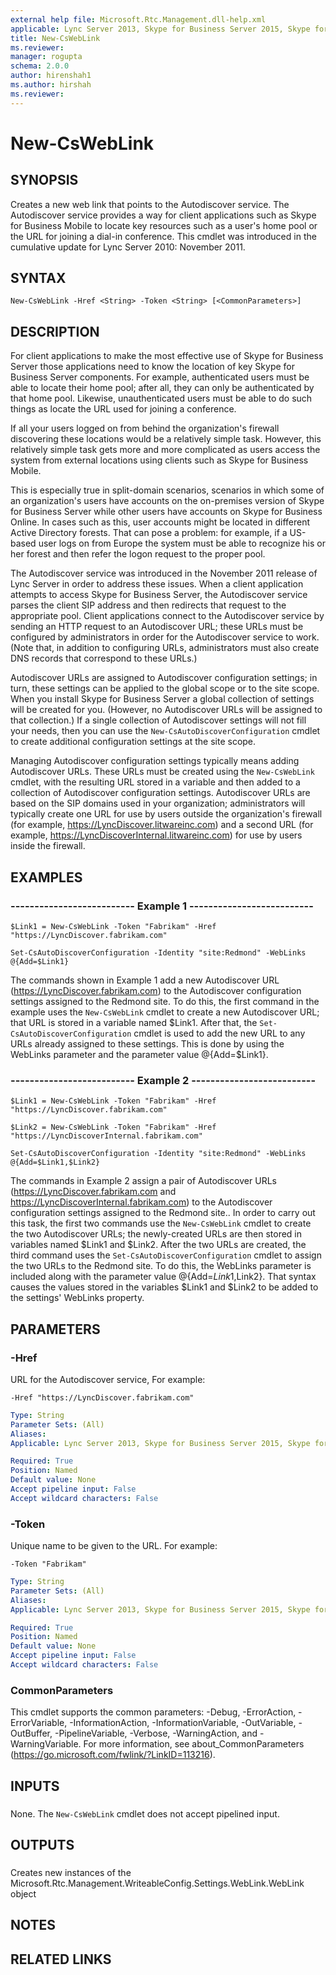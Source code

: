 ```yaml
---
external help file: Microsoft.Rtc.Management.dll-help.xml
applicable: Lync Server 2013, Skype for Business Server 2015, Skype for Business Server 2019
title: New-CsWebLink
ms.reviewer: 
manager: rogupta
schema: 2.0.0
author: hirenshah1
ms.author: hirshah
ms.reviewer:
---
```


# New-CsWebLink

## SYNOPSIS
Creates a new web link that points to the Autodiscover service.
The Autodiscover service provides a way for client applications such as Skype for Business Mobile to locate key resources such as a user's home pool or the URL for joining a dial-in conference.
This cmdlet was introduced in the cumulative update for Lync Server 2010: November 2011.


## SYNTAX

```
New-CsWebLink -Href <String> -Token <String> [<CommonParameters>]
```

## DESCRIPTION
For client applications to make the most effective use of Skype for Business Server those applications need to know the location of key Skype for Business Server components.
For example, authenticated users must be able to locate their home pool; after all, they can only be authenticated by that home pool.
Likewise, unauthenticated users must be able to do such things as locate the URL used for joining a conference.

If all your users logged on from behind the organization's firewall discovering these locations would be a relatively simple task.
However, this relatively simple task gets more and more complicated as users access the system from external locations using clients such as Skype for Business Mobile.

This is especially true in split-domain scenarios, scenarios in which some of an organization's users have accounts on the on-premises version of Skype for Business Server while other users have accounts on Skype for Business Online.
In cases such as this, user accounts might be located in different Active Directory forests.
That can pose a problem: for example, if a US-based user logs on from Europe the system must be able to recognize his or her forest and then refer the logon request to the proper pool.

The Autodiscover service was introduced in the November 2011 release of Lync Server in order to address these issues.
When a client application attempts to access Skype for Business Server, the Autodiscover service parses the client SIP address and then redirects that request to the appropriate pool.
Client applications connect to the Autodiscover service by sending an HTTP request to an Autodiscover URL; these URLs must be configured by administrators in order for the Autodiscover service to work.
(Note that, in addition to configuring URLs, administrators must also create DNS records that correspond to these URLs.)

Autodiscover URLs are assigned to Autodiscover configuration settings; in turn, these settings can be applied to the global scope or to the site scope.
When you install Skype for Business Server a global collection of settings will be created for you.
(However, no Autodiscover URLs will be assigned to that collection.) If a single collection of Autodiscover settings will not fill your needs, then you can use the `New-CsAutoDiscoverConfiguration` cmdlet to create additional configuration settings at the site scope.

Managing Autodiscover configuration settings typically means adding Autodiscover URLs.
These URLs must be created using the `New-CsWebLink` cmdlet, with the resulting URL stored in a variable and then added to a collection of Autodiscover configuration settings.
Autodiscover URLs are based on the SIP domains used in your organization; administrators will typically create one URL for use by users outside the organization's firewall (for example, https://LyncDiscover.litwareinc.com) and a second URL (for example, https://LyncDiscoverInternal.litwareinc.com) for use by users inside the firewall.


## EXAMPLES

### -------------------------- Example 1 --------------------------
```
$Link1 = New-CsWebLink -Token "Fabrikam" -Href "https://LyncDiscover.fabrikam.com"

Set-CsAutoDiscoverConfiguration -Identity "site:Redmond" -WebLinks @{Add=$Link1}
```

The commands shown in Example 1 add a new Autodiscover URL (https://LyncDiscover.fabrikam.com) to the Autodiscover configuration settings assigned to the Redmond site.
To do this, the first command in the example uses the `New-CsWebLink` cmdlet to create a new Autodiscover URL; that URL is stored in a variable named $Link1.
After that, the `Set-CsAutoDiscoverConfiguration` cmdlet is used to add the new URL to any URLs already assigned to these settings.
This is done by using the WebLinks parameter and the parameter value @{Add=$Link1}.


### -------------------------- Example 2 --------------------------
```
$Link1 = New-CsWebLink -Token "Fabrikam" -Href "https://LyncDiscover.fabrikam.com"

$Link2 = New-CsWebLink -Token "Fabrikam" -Href "https://LyncDiscoverInternal.fabrikam.com"

Set-CsAutoDiscoverConfiguration -Identity "site:Redmond" -WebLinks @{Add=$Link1,$Link2}
```

The commands in Example 2 assign a pair of Autodiscover URLs (https://LyncDiscover.fabrikam.com and https://LyncDiscoverInternal.fabrikam.com) to the Autodiscover configuration settings assigned to the Redmond site..
In order to carry out this task, the first two commands use the `New-CsWebLink` cmdlet to create the two Autodiscover URLs; the newly-created URLs are then stored in variables named $Link1 and $Link2.
After the two URLs are created, the third command uses the `Set-CsAutoDiscoverConfiguration` cmdlet to assign the two URLs to the Redmond site.
To do this, the WebLinks parameter is included along with the parameter value @{Add=$Link1,$Link2}.
That syntax causes the values stored in the variables $Link1 and $Link2 to be added to the settings' WebLinks property.


## PARAMETERS

### -Href
URL for the Autodiscover service, For example:

`-Href "https://LyncDiscover.fabrikam.com"`

```yaml
Type: String
Parameter Sets: (All)
Aliases: 
Applicable: Lync Server 2013, Skype for Business Server 2015, Skype for Business Server 2019

Required: True
Position: Named
Default value: None
Accept pipeline input: False
Accept wildcard characters: False
```

### -Token
Unique name to be given to the URL.
For example:

`-Token "Fabrikam"`

```yaml
Type: String
Parameter Sets: (All)
Aliases: 
Applicable: Lync Server 2013, Skype for Business Server 2015, Skype for Business Server 2019

Required: True
Position: Named
Default value: None
Accept pipeline input: False
Accept wildcard characters: False
```

### CommonParameters
This cmdlet supports the common parameters: -Debug, -ErrorAction, -ErrorVariable, -InformationAction, -InformationVariable, -OutVariable, -OutBuffer, -PipelineVariable, -Verbose, -WarningAction, and -WarningVariable. For more information, see about_CommonParameters (https://go.microsoft.com/fwlink/?LinkID=113216).

## INPUTS

###  
None.
The `New-CsWebLink` cmdlet does not accept pipelined input.

## OUTPUTS

###  
Creates new instances of the Microsoft.Rtc.Management.WriteableConfig.Settings.WebLink.WebLink object

## NOTES

## RELATED LINKS

